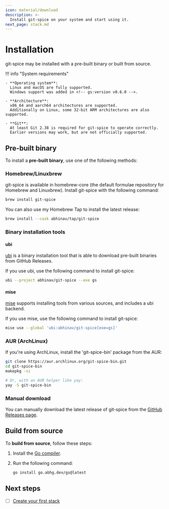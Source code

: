 ```yaml
---
icon: material/download
description: >-
  Install git-spice on your system and start using it.
next_page: stack.md
---
```


# Installation

git-spice may be installed with a pre-built binary
or built from source.

!!! info "System requirements"

    - **Operating system**:
      Linux and macOS are fully supported.
      Windows support was added in <!-- gs:version v0.6.0 -->.

    - **Architecture**:
      x86_64 and aarch64 architectures are supported.
      Additionally on Linux, some 32-bit ARM architectures are also supported.

    - **Git**:
      At least Git 2.38 is required for git-spice to operate correctly.
      Earlier versions may work, but are not officially supported.

## Pre-built binary

To install a **pre-built binary**, use one of the following methods:

### Homebrew/Linuxbrew

git-spice is available in homebrew-core
(the default formulae repository for Homebrew and Linuxbrew).
Install git-spice with the following command:

```bash
brew install git-spice
```

You can also use my Homebrew Tap to install the latest release:

```bash
brew install --cask abhinav/tap/git-spice
```

### Binary installation tools

#### ubi

[ubi](https://github.com/houseabsolute/ubi) is a binary installation tool
that is able to download pre-built binaries from GitHub Releases.

If you use ubi, use the following command to install git-spice:

```bash
ubi --project abhinav/git-spice --exe gs
```

#### mise

[mise](https://mise.jdx.dev) supports installing tools from various sources,
and includes a ubi backend.

If you use mise, use the following command to install git-spice:

```bash
mise use --global 'ubi:abhinav/git-spice[exe=gs]'
```

### AUR (ArchLinux)

If you're using ArchLinux, install the 'git-spice-bin' package from the AUR:

```bash
git clone https://aur.archlinux.org/git-spice-bin.git
cd git-spice-bin
makepkg -si

# Or, with an AUR helper like yay:
yay -S git-spice-bin
```

### Manual download

You can manually download the latest release of git-spice from the
[GitHub Releases page](https://github.com/abhinav/git-spice/releases).

## Build from source

To **build from source**, follow these steps:


1. Install the [Go compiler](https://go.dev/dl).
2. Run the following command:

    ```bash
    go install go.abhg.dev/gs@latest
    ```

## Next steps

- [ ] [Create your first stack](stack.md)
